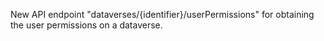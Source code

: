 New API endpoint "dataverses/{identifier}/userPermissions" for obtaining the user permissions on a dataverse.
